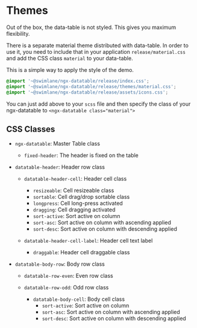# Themes

Out of the box, the data-table is not styled. This gives you maximum flexibility.

There is a separate material theme distributed with data-table. In order to use it, you need to 
include that in your application `release/material.css` and add the CSS class `material` to your data-table.

This is a simple way to apply the style of the demo.
```scss
@import '~@swimlane/ngx-datatable/release/index.css';
@import '~@swimlane/ngx-datatable/release/themes/material.css';
@import '~@swimlane/ngx-datatable/release/assets/icons.css';
```
You can just add above to your `scss` file and then specify the class of your ngx-datatable to `<ngx-datatable class="material">`

## CSS Classes
- `ngx-datatable`: Master Table class
  - `fixed-header`: The header is fixed on the table

- `datatable-header`: Header row class
  - `datatable-header-cell`: Header cell class
    - `resizeable`: Cell resizeable class
    - `sortable`: Cell drag/drop sortable class
    - `longpress`: Cell long-press activated
    - `dragging`: Cell dragging activated
    - `sort-active`: Sort active on column
    - `sort-asc`: Sort active on column with ascending applied
    - `sort-desc`: Sort active on column with descending applied

  - `datatable-header-cell-label`: Header cell text label
    - `draggable`: Header cell draggable class

- `datatable-body-row`: Body row class
  - `datatable-row-even`: Even row class
  - `datatable-row-odd`: Odd row class

    - `datatable-body-cell`: Body cell class
      - `sort-active`: Sort active on column
      - `sort-asc`: Sort active on column with ascending applied
      - `sort-desc`: Sort active on column with descending applied
